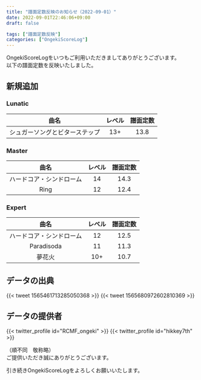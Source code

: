 ```yaml
---
title: "譜面定数反映のお知らせ（2022-09-01）"
date: 2022-09-01T22:46:06+09:00
draft: false

tags: ["譜面定数反映"]
categories: ["OngekiScoreLog"]
---
```


OngekiScoreLogをいつもご利用いただきましてありがとうございます。  
以下の譜面定数を反映いたしました。

<!--more-->

## 新規追加

### Lunatic

| 曲名 | レベル | 譜面定数 |
|:-:|:-:|:-:|
| シュガーソングとビターステップ | 13+ | 13.8 |

### Master

| 曲名 | レベル | 譜面定数 |
|:-:|:-:|:-:|
| ハードコア・シンドローム | 14 | 14.3 |
| Ring | 12 | 12.4 |

### Expert

| 曲名 | レベル | 譜面定数 |
|:-:|:-:|:-:|
| ハードコア・シンドローム | 12 | 12.5 |
| Paradisoda | 11 | 11.3 |
| 夢花火 | 10+ | 10.7 |

## データの出典

{{< tweet 1565461713285050368 >}}
{{< tweet 1565680972602810369 >}}

## データの提供者

{{< twitter_profile id="RCMF_ongeki" >}}
{{< twitter_profile id="hikkey7th" >}}

（順不同　敬称略）  
ご提供いただき誠にありがとうございます。

引き続きOngekiScoreLogをよろしくお願いいたします。
